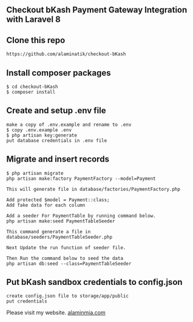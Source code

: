 ## Checkout bKash Payment Gateway Integration with Laravel 8

## Clone this repo
```
https://github.com/alaminatik/checkout-bKash
```

## Install composer packages
```
$ cd checkout-bKash
$ composer install
```

## Create and setup .env file
```
make a copy of .env.example and rename to .env
$ copy .env.example .env
$ php artisan key:generate
put database credentials in .env file
```

## Migrate and insert records
```
$ php artisan migrate
php artisan make:factory PaymentFactory --model=Payment

This will generate file in database/factories/PaymentFactory.php

Add protected $model = Payment::class;
Add fake data for each column

Add a seeder For PaymentTable by running command below.
php artisan make:seed PaymentTableSeeder

This command generate a file in database/seeders/PaymentTableSeeder.php

Next Update the run function of seeder file.

Then Run the command below to seed the data
php artisan db:seed --class=PaymentTableSeeder

```

## Put bKash sandbox credentials to config.json
```
create config.json file to storage/app/public
put credentials

```


Please visit my website.
[alaminmia.com](https://alaminmia.com) 
